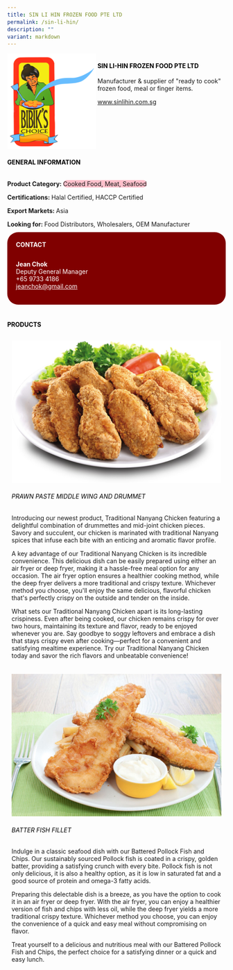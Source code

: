 ```yaml
---
title: SIN LI HIN FROZEN FOOD PTE LTD
permalink: /sin-li-hin/
description: ""
variant: markdown
---
```

<div class="flex-paragraph">
	<div style="display: flex; flex-wrap: wrap;" class="flex-container">
		<div style="flex: 1 1 40%; display: block;" class="card sgds">
			<img src="/images/Sin%20Li%20Hin/sin_li_hin_logo.jpg">
		</div>
		<div style="flex: 1 1 58%; display: block; margin-left: 3px" class="card-sgds">
			<h4 style="text-transform: uppercase; color: black;"><b>Sin Li-Hin Frozen Food Pte Ltd</b></h4>
			<p>Manufacturer &amp; supplier of "ready to cook" frozen food, meal or finger items.</p>
			<p><a target="_blank" href="https://www.sinlihin.com.sg">www.sinlihin.com.sg</a></p>
		</div>
	</div>
</div>

<h4 style="text-transform: uppercase; color: black;">
	<b>General Information</b>
</h4>
<div style="display: flex; flex-wrap: wrap;" class="flex-container">
	<div style="flex: 1 1 65%; display: block; align-self: stretch" class="card sgds">
		<div class="flex-paragraph">
			<p>
				<b>Product Category: </b>
				<span style="background-color: pink; border-radius: 10px;">Cooked Food, Meat, Seafood</span>
			</p>
			<p>
				<b>Certifications: </b>Halal Certified, HACCP Certified
			</p>
			<p>
				<b>Export Markets: </b>Asia
			</p>
			<p style="margin-bottom: 10px;">
				<b>Looking for: </b>Food Distributors, Wholesalers, OEM Manufacturer
			</p>
		</div>
	</div>
	<div style="flex: 1 1 35%; padding: 10px; display: block; background-color: maroon; border-radius: 25px; align-self: center;" class="card sgds">
		<h4 style="color: white; margin-top: 10px; margin-left: 10px;">CONTACT</h4>
		<div class="flex-paragraph">
			<p style="padding: 10px; color: white;">
				<b>Jean Chok</b>
				<br>Deputy General Manager<br>+65 9733 4186<br>
				<a style="color: white;" href="mailto:jeanchok@gmail.com">jeanchok@gmail.com</a>
			</p>
		</div>
	</div>
</div>
<br>
<h4 style="text-transform: uppercase; color: black;">
	<b>Products</b>
</h4>
<div style="display: flex; flex-wrap: wrap;">
	<div style="flex: 1 1 47%; margin: 10px; display: block;" class="card sgds">
		<div style="display: block;" class="flex-image">
			<img src="/images/Sin%20Li%20Hin/sin_li_hin_product_01.jpg">
		</div>
		<div class="flex-paragraph">
			<h6 style="text-transform: uppercase; color: black;">Prawn Paste Middle Wing and Drummet</h6>
			<p>Introducing our newest product, Traditional Nanyang Chicken featuring a delightful combination of drummettes and mid-joint chicken pieces. Savory and succulent, our chicken is marinated with traditional Nanyang spices that infuse each bite with an enticing and aromatic flavor profile.</p>
			<p>A key advantage of our Traditional Nanyang Chicken is its incredible convenience. This delicious dish can be easily prepared using either an air fryer or deep fryer, making it a hassle-free meal option for any occasion. The air fryer option ensures a healthier cooking method, while the deep fryer delivers a more traditional and crispy texture. Whichever method you choose, you'll enjoy the same delicious, flavorful chicken that's perfectly crispy on the outside and tender on the inside.</p>
			<p>What sets our Traditional Nanyang Chicken apart is its long-lasting crispiness. Even after being cooked, our chicken remains crispy for over two hours, maintaining its texture and flavor, ready to be enjoyed whenever you are. Say goodbye to soggy leftovers and embrace a dish that stays crispy even after cooking—perfect for a convenient and satisfying mealtime experience. Try our Traditional Nanyang Chicken today and savor the rich flavors and unbeatable convenience!</p>
		</div>
	</div>
	<div style="flex: 1 1 47%; margin: 10px; display: block;" class="card sgds">
		<div style="display: block;" class="flex-image">
			<img src="/images/Sin%20Li%20Hin/sin_li_hin_product_02.jpg">
		</div>
		<div class="flex-paragraph">
			<h6 style="text-transform: uppercase; color: black;">Batter Fish Fillet</h6>
			<p>Indulge in a classic seafood dish with our Battered Pollock Fish and Chips. Our sustainably sourced Pollock fish is coated in a crispy, golden batter, providing a satisfying crunch with every bite. Pollock fish is not only delicious, it is also a healthy option, as it is low in saturated fat and a good source of protein and omega-3 fatty acids.</p>
			<p>Preparing this delectable dish is a breeze, as you have the option to cook it in an air fryer or deep fryer. With the air fryer, you can enjoy a healthier version of fish and chips with less oil, while the deep fryer yields a more traditional crispy texture. Whichever method you choose, you can enjoy the convenience of a quick and easy meal without compromising on flavor.</p>
			<p>Treat yourself to a delicious and nutritious meal with our Battered Pollock Fish and Chips, the perfect choice for a satisfying dinner or a quick and easy lunch.</p>
		</div>
	</div>
</div>